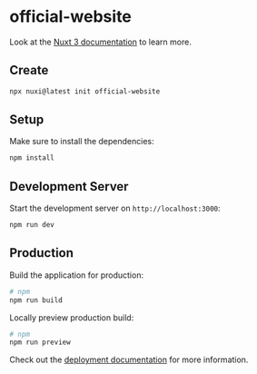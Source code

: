 # official-website

Look at the [Nuxt 3 documentation](https://nuxt.com/docs/getting-started/introduction) to learn more.

## Create

```bash
npx nuxi@latest init official-website
```

## Setup

Make sure to install the dependencies:

```bash
npm install
```

## Development Server

Start the development server on `http://localhost:3000`:

```bash
npm run dev
```

## Production

Build the application for production:

```bash
# npm
npm run build
```

Locally preview production build:

```bash
# npm
npm run preview
```

Check out the [deployment documentation](https://nuxt.com/docs/getting-started/deployment) for more information.
